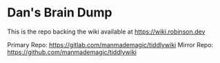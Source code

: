 # Dan's Brain Dump
This is the repo backing the wiki available at https://wiki.robinson.dev

Primary Repo: https://gitlab.com/manmademagic/tiddlywiki
Mirror Repo: https://github.com/manmademagic/tiddlywiki
